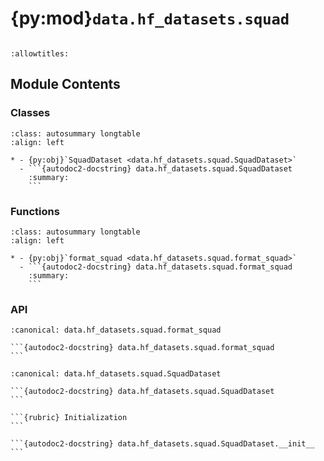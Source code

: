 # {py:mod}`data.hf_datasets.squad`

```{py:module} data.hf_datasets.squad
```

```{autodoc2-docstring} data.hf_datasets.squad
:allowtitles:
```

## Module Contents

### Classes

````{list-table}
:class: autosummary longtable
:align: left

* - {py:obj}`SquadDataset <data.hf_datasets.squad.SquadDataset>`
  - ```{autodoc2-docstring} data.hf_datasets.squad.SquadDataset
    :summary:
    ```
````

### Functions

````{list-table}
:class: autosummary longtable
:align: left

* - {py:obj}`format_squad <data.hf_datasets.squad.format_squad>`
  - ```{autodoc2-docstring} data.hf_datasets.squad.format_squad
    :summary:
    ```
````

### API

````{py:function} format_squad(data: dict[str, typing.Any]) -> dict[str, list[dict[str, str]]]
:canonical: data.hf_datasets.squad.format_squad

```{autodoc2-docstring} data.hf_datasets.squad.format_squad
```
````

````{py:class} SquadDataset()
:canonical: data.hf_datasets.squad.SquadDataset

```{autodoc2-docstring} data.hf_datasets.squad.SquadDataset
```

```{rubric} Initialization
```

```{autodoc2-docstring} data.hf_datasets.squad.SquadDataset.__init__
```

````
